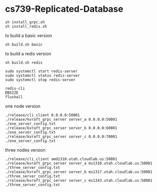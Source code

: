 # cs739-Replicated-Database

```
sh install_grpc.sh
sh install_redis.sh
```
to build a basic version
```
sh build.sh basic
```
to build a redis version
```
sh build.sh redis
```

```
sudo systemctl start redis-server
sudo systemctl status redis-server
sudo systemctl stop redis-server
```
```
redis-cli
DBSIZE
flushall
```
one node version
```
./release/cli_client 0.0.0.0:50001
./release/kvraft_grpc_server server_a 0.0.0.0:50001 ./one_server_config.txt
./release/kvraft_grpc_server server_b 0.0.0.0:60001 ./one_server_config.txt
./release/kvraft_grpc_server server_c 0.0.0.0:70001 ./one_server_config.txt
```
three nodes version
```
./release/cli_client amd1310.utah.cloudlab.us:50001
./release/kvraft_grpc_server server_a ms1310.utah.cloudlab.us:50001 ./three_server_config.txt
./release/kvraft_grpc_server server_b ms1317.utah.cloudlab.us:50001 ./three_server_config.txt
./release/kvraft_grpc_server server_c ms1343.utah.cloudlab.us:50001 ./three_server_config.txt
```